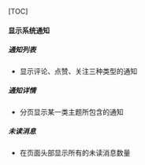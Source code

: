 [TOC]

#### 显示系统通知

##### 通知列表

- 显示评论、点赞、关注三种类型的通知

##### 通知详情

- 分页显示某一类主题所包含的通知

##### 未读消息

- 在页面头部显示所有的未读消息数量